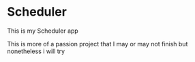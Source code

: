 # Scheduler
This is my Scheduler app

This is more of a passion project that I may or may not finish but nonetheless i will try
